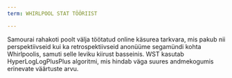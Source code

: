 ```yaml
---
term: WHIRLPOOL STAT TÖÖRIIST

---
```

Samourai rahakoti poolt välja töötatud online käsurea tarkvara, mis pakub nii perspektiivseid kui ka retrospektiivseid anonüüme segamündi kohta Whirlpoolis, samuti selle leviku kiirust basseinis. WST kasutab HyperLogLogPlusPlus algoritmi, mis hindab väga suures andmekogumis erinevate väärtuste arvu.
